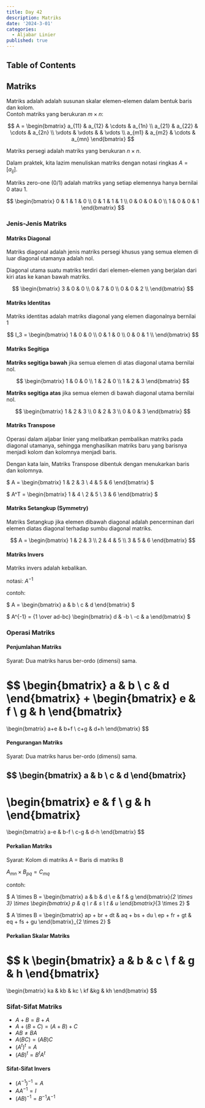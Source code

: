 ```yaml
---
title: Day 42
description: Matriks
date: '2024-3-01'
categories:
  - Aljabar Linier
published: true
---
```


## Table of Contents

## Matriks

Matriks adalah adalah susunan skalar elemen-elemen dalam bentuk baris dan kolom.  
Contoh matriks yang berukuran $m \times n$:

$$
A =
\begin{bmatrix}
  a_{11} & a_{12} & \cdots & a_{1n} \\
  a_{21} & a_{22} & \cdots & a_{2n} \\
  \vdots & \vdots &  & \vdots \\
  a_{m1} & a_{m2} & \cdots & a_{mn}
\end{bmatrix}
$$

Matriks persegi adalah matriks yang berukuran $n \times n$.

Dalam praktek, kita lazim menuliskan matriks dengan notasi ringkas $A = [a_{ij}]$.

Matriks zero-one (0/1) adalah matriks yang setiap elemennya hanya bernilai 0 atau 1.

$$
\begin{bmatrix}
  0 & 1 & 1 & 0 \\
  0 & 1 & 1 & 1 \\
  0 & 0 & 0 & 0 \\
  1 & 0 & 0 & 1
\end{bmatrix}
$$

### Jenis-Jenis Matriks

#### Matriks Diagonal

Matriks diagonal adalah jenis matriks persegi khusus yang semua elemen di luar diagonal utamanya adalah nol.

Diagonal utama suatu matriks terdiri dari elemen-elemen yang berjalan dari kiri atas ke kanan bawah matriks.

$$
\begin{bmatrix}
  3 & 0 & 0 \\
  0 & 7 & 0 \\
  0 & 0 & 2 \\
\end{bmatrix}
$$

#### Matriks Identitas

Matriks identitas adalah matriks diagonal yang elemen diagonalnya bernilai 1

$$
I_3 =
\begin{bmatrix}
  1 & 0 & 0 \\
  0 & 1 & 0 \\
  0 & 0 & 1 \\
\end{bmatrix}
$$

#### Matriks Segitiga

**Matriks segitiga bawah** jika semua elemen di atas diagonal utama bernilai nol.

$$
\begin{bmatrix}
    1 & 0 & 0 \\
    1 & 2 & 0 \\
    1 & 2 & 3
\end{bmatrix}
$$

**Matriks segitiga atas** jika semua elemen di bawah diagonal utama bernilai nol.

$$
\begin{bmatrix}
    1 & 2 & 3 \\
    0 & 2 & 3 \\
    0 & 0 & 3
\end{bmatrix}
$$

#### Matriks Transpose

Operasi dalam aljabar linier yang melibatkan pembalikan matriks pada diagonal utamanya, sehingga menghasilkan matriks baru yang barisnya menjadi kolom dan kolomnya menjadi baris.

Dengan kata lain, Matriks Transpose dibentuk dengan menukarkan baris dan kolomnya.

$
A =
\begin{bmatrix}
  1 & 2 & 3 \\
  4 & 5 & 6
\end{bmatrix}
$

$
A^T =
\begin{bmatrix}
  1 & 4 \\
  2 & 5 \\
  3 & 6
\end{bmatrix}
$

#### Matriks Setangkup (Symmetry)

Matriks Setangkup jika elemen dibawah diagonal adalah pencerminan dari elemen diatas diagonal terhadap sumbu diagonal matriks.

$$
A =
\begin{bmatrix}
  1 & 2 & 3 \\
  2 & 4 & 5 \\
  3 & 5 & 6
\end{bmatrix}
$$

#### Matriks Invers

Matriks invers adalah kebalikan.

notasi: $A^{-1}$

contoh:

$
A =
\begin{bmatrix}
    a & b \\
    c & d
\end{bmatrix}
$

$
A^{-1} = {1 \over ad-bc}
\begin{bmatrix}
    d & -b \\
    -c & a
\end{bmatrix}
$

### Operasi Matriks

#### Penjumlahan Matriks

Syarat: Dua matriks harus ber-ordo (dimensi) sama.

$$
\begin{bmatrix}
a & b \\
c & d
\end{bmatrix}
+
\begin{bmatrix}
e & f \\
g & h
\end{bmatrix}
=
\begin{bmatrix}
a+e & b+f \\
c+g & d+h
\end{bmatrix}
$$

#### Pengurangan Matriks

Syarat: Dua matriks harus ber-ordo (dimensi) sama.

$$
\begin{bmatrix}
a & b \\
c & d
\end{bmatrix}
-
\begin{bmatrix}
e & f \\
g & h
\end{bmatrix}
=
\begin{bmatrix}
a-e & b-f \\
c-g & d-h
\end{bmatrix}
$$

#### Perkalian Matriks

Syarat: Kolom di matriks A = Baris di matriks B

$A_{mn} \times B_{pq} = C_{mq}$

contoh:

$
A \times B =
\begin{bmatrix}
    a & b & d \\
    e & f & g
\end{bmatrix}_{2 \times 3}
\times
\begin{bmatrix}
    p & q \\
    r & s \\
    t & u
\end{bmatrix}_{3 \times 2}
$

$
A \times B =
\begin{bmatrix}
ap + br + dt & aq + bs + du \\
ep + fr + gt & eq + fs + gu
\end{bmatrix}_{2 \times 2}
$

#### Perkalian Skalar Matriks

$$
k
\begin{bmatrix}
a & b & c \\
f & g & h
\end{bmatrix}
=
\begin{bmatrix}
ka & kb & kc \\
kf &kg & kh
\end{bmatrix}
$$

### Sifat-Sifat Matriks

- $A + B = B + A$
- $A + (B + C) = (A + B) + C$
- $AB \neq BA$
- $A(BC) = (AB)C$
- $(A^t)^t = A$
- $(AB)^t = B^tA^t$

#### Sifat-Sifat Invers

- $(A^{-1})^{-1} = A$
- $AA^{-1} = I$
- $(AB)^{-1} = B^{-1}A^{-1}$
